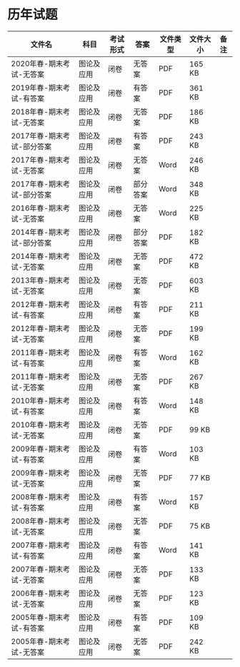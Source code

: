 # 历年试题

文件名|科目|考试形式|答案|文件类型|文件大小|备注
---|---|---|---|---|---|---
2020年春-期末考试-无答案|图论及应用|闭卷|无答案|PDF|165 KB
2019年春-期末考试-有答案|图论及应用|闭卷|有答案|PDF|361 KB
2018年春-期末考试-无答案|图论及应用|闭卷|无答案|PDF|186 KB
2017年春-期末考试-部分答案|图论及应用|闭卷|有答案|PDF|243 KB
2017年春-期末考试-无答案|图论及应用|闭卷|无答案|Word|246 KB
2017年春-期末考试-部分答案|图论及应用|闭卷|部分答案|Word|348 KB
2016年春-期末考试-无答案|图论及应用|闭卷|无答案|Word|225 KB
2014年春-期末考试-部分答案|图论及应用|闭卷|部分答案|PDF|182 KB
2014年春-期末考试-无答案|图论及应用|闭卷|无答案|PDF|472 KB
2013年春-期末考试-无答案|图论及应用|闭卷|无答案|PDF|603 KB
2012年春-期末考试-有答案|图论及应用|闭卷|有答案|PDF|211 KB
2012年春-期末考试-无答案|图论及应用|闭卷|无答案|PDF|199 KB
2011年春-期末考试-有答案|图论及应用|闭卷|有答案|Word|162 KB
2011年春-期末考试-无答案|图论及应用|闭卷|无答案|PDF|267 KB
2010年春-期末考试-有答案|图论及应用|闭卷|有答案|Word|148 KB
2010年春-期末考试-无答案|图论及应用|闭卷|无答案|PDF|99 KB
2009年春-期末考试-有答案|图论及应用|闭卷|有答案|Word|103 KB
2009年春-期末考试-无答案|图论及应用|闭卷|无答案|PDF|77 KB
2008年春-期末考试-有答案|图论及应用|闭卷|有答案|Word|157 KB
2008年春-期末考试-无答案|图论及应用|闭卷|无答案|PDF|75 KB
2007年春-期末考试-有答案|图论及应用|闭卷|有答案|Word|141 KB
2007年春-期末考试-无答案|图论及应用|闭卷|无答案|PDF|133 KB
2006年春-期末考试-无答案|图论及应用|闭卷|无答案|PDF|123 KB
2005年春-期末考试-有答案|图论及应用|闭卷|有答案|PDF|109 KB
2005年春-期末考试-无答案|图论及应用|闭卷|无答案|PDF|242 KB

